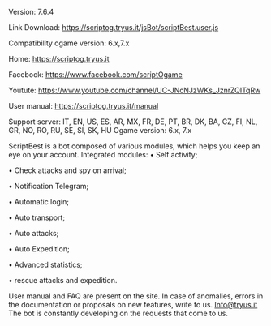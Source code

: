 Version: 7.6.4

Link Download: https://scriptog.tryus.it/jsBot/scriptBest.user.js

Compatibility ogame version: 6.x,7.x

Home: https://scriptog.tryus.it

Facebook: https://www.facebook.com/scriptOgame

Youtute: https://www.youtube.com/channel/UC-JNcNJzWKs_JznrZQITqRw

User manual: https://scriptog.tryus.it/manual

Support server: IT, EN, US, ES, AR, MX, FR, DE, PT, BR, DK, BA, CZ, FI, NL, GR, NO, RO, RU, SE, SI, SK, HU
Ogame version: 6.x, 7.x

ScriptBest is a bot composed of various modules, which helps you keep an eye on your account. Integrated modules:
• Self activity;

• Check attacks and spy on arrival;

• Notification Telegram;

• Automatic login;

• Auto transport;

• Auto attacks;

• Auto Expedition;

• Advanced statistics;

• rescue attacks and expedition.

User manual and FAQ are present on the site. In case of anomalies, errors in the documentation or proposals on new features, write to us. Info@tryus.it The bot is constantly developing on the requests that come to us.



